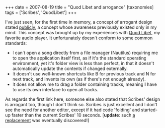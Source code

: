 +++
date = 2007-08-19
title = "Quod Libet and arrogance"
[taxonomies]
tags = ['Scribes', 'QuodLibet']
+++

I've just seen, for the first time in memory, a concept of arrogant
design stated [publicly], a concept whose awareness previously existed
only in my mind. This concept was brought up by my experiences with
[Quod Libet], my favorite audio player. It unfortunately doesn't
conform to some common standards:

-   I can't open a song directly from a file manager (Nautilus)
    requiring me to open the application itself first, as if it's the
    standard operating environment, yet it's folder view is less than
    perfect, in that it doesn't automatically update the contents if
    changed externally.
-   It doesn't use well-known shortcuts like B for previous track and N
    for next track, and invents its own (as if there's not enough
    already).
-   It does not allow me to drag a folder containing tracks, meaning I
    have to use its own interface to open all tracks.

As regards the first link here, someone else also stated that Scribes'
design is arrogant too, though I don't think so. Scribes is just
excellent and I don't see the need for another editor, except if it had
code 'folding' and started-up faster than the current Scribes' 10
seconds. [**update**: such [a replacement] was eventually discovered!]

  [publicly]: http://mystilleef.blogspot.com/2006/12/031-coming-soon-to-distro-near-you.html#c4991460165173246170
  [Quod Libet]: http://code.google.com/p/quodlibet/
  [a replacement]: http://tshepang.net/project-of-note-geany
